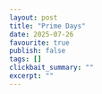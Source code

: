```yaml
---
layout: post
title: "Prime Days"
date: 2025-07-26
favourite: true
publish: false
tags: []
clickbait_summary: ""
excerpt: ""
---
```


